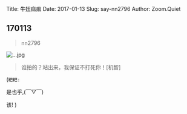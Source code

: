 Title: 牛妞痲痲
Date: 2017-01-13
Slug: say-nn2796
Author: Zoom.Quiet


## 170113
> nn2796

![...jpg](http://momoko.zoomquiet.top/niuniu-albums/nn2017/170113-nn2796.jpeg?imageView2/2/w/360)

> 谁拍的？站出来，我保证不打死你！[机智]


(`粑粑:` 

是也乎,(￣▽￣)

该!
)
